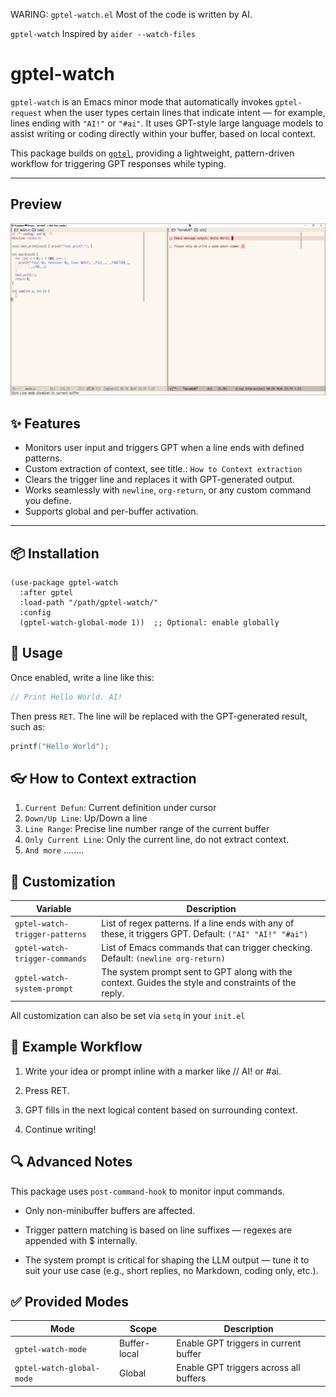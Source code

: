 WARING: `gptel-watch.el` Most of the code is written by AI.

`gptel-watch` Inspired by `aider --watch-files`

# gptel-watch

`gptel-watch` is an Emacs minor mode that automatically invokes `gptel-request` when the user types certain lines that indicate intent — for example, lines ending with `"AI!"` or `"#ai"`. It uses GPT-style large language models to assist writing or coding directly within your buffer, based on local context.

This package builds on [`gptel`](https://github.com/karthink/gptel), providing a lightweight, pattern-driven workflow for triggering GPT responses while typing.

---

## Preview
![preview](preview.gif)

## ✨ Features

- Monitors user input and triggers GPT when a line ends with defined patterns.
- Custom extraction of context, see title.: `How to Context extraction`
- Clears the trigger line and replaces it with GPT-generated output.
- Works seamlessly with `newline`, `org-return`, or any custom command you define.
- Supports global and per-buffer activation.

---

## 📦 Installation

```elisp
(use-package gptel-watch
  :after gptel
  :load-path "/path/gptel-watch/"
  :config
  (gptel-watch-global-mode 1))  ;; Optional: enable globally
```

## 🚀 Usage
Once enabled, write a line like this:
```C
// Print Hello World. AI!
```
Then press `RET`. The line will be replaced with the GPT-generated result, such as:
```C
printf("Hello World");
```

## 👓 How to Context extraction
1. `Current Defun`: Current definition under cursor
2. `Down/Up Line`: Up/Down a line
3. `Line Range`: Precise line number range of the current buffer
4. `Only Current Line`: Only the current line, do not extract context.
5. `And more` ........

## 🔧 Customization

| Variable                       | Description                                                                                              |
|--------------------------------|----------------------------------------------------------------------------------------------------------|
| `gptel-watch-trigger-patterns` | List of regex patterns. If a line ends with any of these, it triggers GPT. Default: `("AI" "AI!" "#ai")` |
| `gptel-watch-trigger-commands` | List of Emacs commands that can trigger checking. Default: `(newline org-return)`                        |
| `gptel-watch-system-prompt`    | The system prompt sent to GPT along with the context. Guides the style and constraints of the reply.     |


All customization can also be set via `setq` in your `init.el`

## 🧠 Example Workflow
1. Write your idea or prompt inline with a marker like // AI! or #ai.

2. Press RET.

3. GPT fills in the next logical content based on surrounding context.

4. Continue writing!

## 🔍 Advanced Notes
This package uses `post-command-hook` to monitor input commands.

- Only non-minibuffer buffers are affected.

- Trigger pattern matching is based on line suffixes — regexes are appended with $ internally.

- The system prompt is critical for shaping the LLM output — tune it to suit your use case (e.g., short replies, no Markdown, coding only, etc.).

## ✅ Provided Modes
| Mode                      | Scope        | Description                            |
| ------------------------- | ------------ | -------------------------------------- |
| `gptel-watch-mode`        | Buffer-local | Enable GPT triggers in current buffer  |
| `gptel-watch-global-mode` | Global       | Enable GPT triggers across all buffers |
